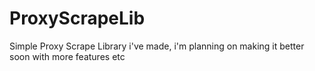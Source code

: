 # ProxyScrapeLib

Simple Proxy Scrape Library i've made, i'm planning on making it better soon with more features etc
